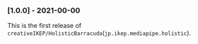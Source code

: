 ### [1.0.0] - 2021-00-00
This is the first release of `creativeIKEP/HolisticBarracuda`(`jp.ikep.mediapipe.holistic`).